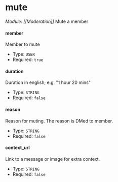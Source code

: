 # mute
*Module: [[Moderation]]*
Mute a member
#### member
Member to mute
- Type: `USER`
- Required: `true`
#### duration
Duration in english; e.g. "1 hour 20 mins"
- Type: `STRING`
- Required: `false`
#### reason
Reason for muting. The reason is DMed to member.
- Type: `STRING`
- Required: `false`
#### context_url
Link to a message or image for extra context.
- Type: `STRING`
- Required: `false`